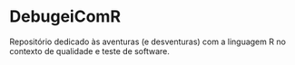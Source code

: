 # DebugeiComR
Repositório dedicado às aventuras (e desventuras) com a linguagem R no contexto de qualidade e teste de software.
